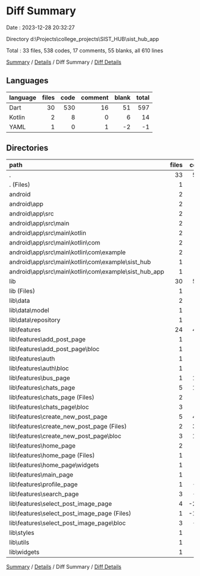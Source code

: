 # Diff Summary

Date : 2023-12-28 20:32:27

Directory d:\\Projects\\college_projects\\SIST_HUB\\sist_hub_app

Total : 33 files,  538 codes, 17 comments, 55 blanks, all 610 lines

[Summary](results.md) / [Details](details.md) / Diff Summary / [Diff Details](diff-details.md)

## Languages
| language | files | code | comment | blank | total |
| :--- | ---: | ---: | ---: | ---: | ---: |
| Dart | 30 | 530 | 16 | 51 | 597 |
| Kotlin | 2 | 8 | 0 | 6 | 14 |
| YAML | 1 | 0 | 1 | -2 | -1 |

## Directories
| path | files | code | comment | blank | total |
| :--- | ---: | ---: | ---: | ---: | ---: |
| . | 33 | 538 | 17 | 55 | 610 |
| . (Files) | 1 | 0 | 1 | -2 | -1 |
| android | 2 | 8 | 0 | 6 | 14 |
| android\\app | 2 | 8 | 0 | 6 | 14 |
| android\\app\\src | 2 | 8 | 0 | 6 | 14 |
| android\\app\\src\\main | 2 | 8 | 0 | 6 | 14 |
| android\\app\\src\\main\\kotlin | 2 | 8 | 0 | 6 | 14 |
| android\\app\\src\\main\\kotlin\\com | 2 | 8 | 0 | 6 | 14 |
| android\\app\\src\\main\\kotlin\\com\\example | 2 | 8 | 0 | 6 | 14 |
| android\\app\\src\\main\\kotlin\\com\\example\\sist_hub | 1 | 4 | 0 | 3 | 7 |
| android\\app\\src\\main\\kotlin\\com\\example\\sist_hub_app | 1 | 4 | 0 | 3 | 7 |
| lib | 30 | 530 | 16 | 51 | 597 |
| lib (Files) | 1 | 33 | 0 | 0 | 33 |
| lib\\data | 2 | 8 | 0 | 1 | 9 |
| lib\\data\\model | 1 | 4 | 0 | 1 | 5 |
| lib\\data\\repository | 1 | 4 | 0 | 0 | 4 |
| lib\\features | 24 | 418 | 16 | 46 | 480 |
| lib\\features\\add_post_page | 1 | 0 | 0 | 1 | 1 |
| lib\\features\\add_post_page\\bloc | 1 | 0 | 0 | 1 | 1 |
| lib\\features\\auth | 1 | 1 | 0 | 0 | 1 |
| lib\\features\\auth\\bloc | 1 | 1 | 0 | 0 | 1 |
| lib\\features\\bus_page | 1 | 120 | 7 | 6 | 133 |
| lib\\features\\chats_page | 5 | 111 | 1 | 19 | 131 |
| lib\\features\\chats_page (Files) | 2 | 88 | 0 | 9 | 97 |
| lib\\features\\chats_page\\bloc | 3 | 23 | 1 | 10 | 34 |
| lib\\features\\create_new_post_page | 5 | 442 | 13 | 51 | 506 |
| lib\\features\\create_new_post_page (Files) | 2 | 331 | 12 | 18 | 361 |
| lib\\features\\create_new_post_page\\bloc | 3 | 111 | 1 | 33 | 145 |
| lib\\features\\home_page | 2 | 35 | -2 | 1 | 34 |
| lib\\features\\home_page (Files) | 1 | 11 | 0 | 0 | 11 |
| lib\\features\\home_page\\widgets | 1 | 24 | -2 | 1 | 23 |
| lib\\features\\main_page | 1 | 14 | 4 | 0 | 18 |
| lib\\features\\profile_page | 1 | -24 | 0 | 0 | -24 |
| lib\\features\\search_page | 3 | -32 | 0 | -2 | -34 |
| lib\\features\\select_post_image_page | 4 | -249 | -7 | -30 | -286 |
| lib\\features\\select_post_image_page (Files) | 1 | -196 | -6 | -11 | -213 |
| lib\\features\\select_post_image_page\\bloc | 3 | -53 | -1 | -19 | -73 |
| lib\\styles | 1 | 6 | 0 | 0 | 6 |
| lib\\utils | 1 | -1 | 0 | 0 | -1 |
| lib\\widgets | 1 | 66 | 0 | 4 | 70 |

[Summary](results.md) / [Details](details.md) / Diff Summary / [Diff Details](diff-details.md)